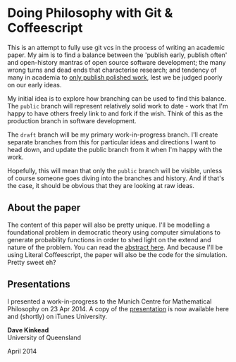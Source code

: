 # Doing Philosophy with Git & Coffeescript

This is an attempt to fully use git vcs in the process of writing an academic paper. My aim is to find a balance between the 'publish early, publish often' and open-history mantras of open source software development; the many wrong turns and dead ends that characterise research; and tendency of many in academia to [only publish polished work][1], lest we be judged poorly on our early ideas.

[1]: http://chronicle.com/blogs/profhacker/fork-the-academy/48935

My initial idea is to explore how branching can be used to find this balance.  The `public` branch will represent relatively solid work to date - work that I'm happy to have others freely link to and fork if the wish. Think of this as the production branch in software development.  

The `draft` branch will be my primary work-in-progress branch.  I'll create separate branches from this for particular ideas and directions I want to head down, and update the public branch from it when I'm happy with the work.

Hopefully, this will mean that only the `public` branch will be visible, unless of course someone goes diving into the branches and history.  And if that's the case, it should be obvious that they are looking at raw ideas.

## About the paper

The content of this paper will also be pretty unique.  I'll be modelling a foundational problem in democratic theory using computer simulations to generate probability functions in order to shed light on the extend and nature of the problem.  You can read the [abstract here](/abstract.md/). And because I'll be using Literal Coffeescript, the paper will also be the code for the simulation.  Pretty sweet eh?


## Presentations

I presented a work-in-progress to the Munich Centre for Mathematical Philosophy on 23 Apr 2014.  A copy of the [presentation](munich.coffee.md) is now available here and (shortly) on iTunes University.


**Dave Kinkead**  
University of Queensland

April 2014